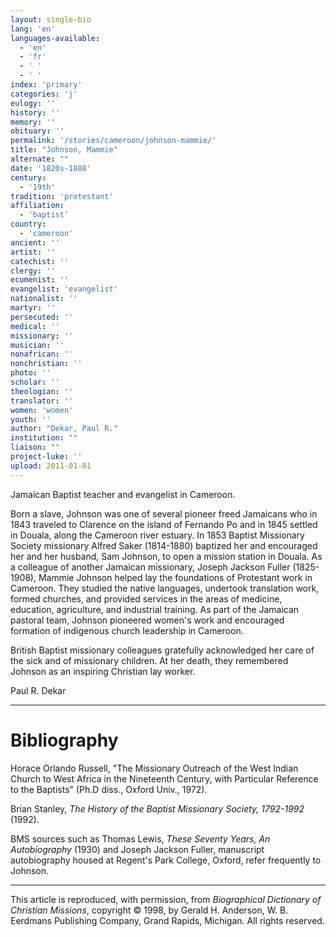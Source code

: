 ```yaml
---
layout: single-bio
lang: 'en'
languages-available:
  - 'en'
  - 'fr'
  - ' '
  - ' '
index: 'primary'
categories: 'j'
eulogy: ''
history: ''
memory: ''
obituary: ''
permalink: '/stories/cameroon/johnson-mammie/'
title: "Johnson, Mammie"
alternate: ""
date: '1820s-1888'
century:
  - '19th'
tradition: 'protestant'
affiliation:
  - 'baptist'
country:
  - 'cameroon'
ancient: ''
artist: ''
catechist: ''
clergy: ''
ecumenist: ''
evangelist: 'evangelist'
nationalist: ''
martyr: ''
persecuted: ''
medical: ''
missionary: ''
musician: ''
nonafrican: ''
nonchristian: ''
photo: ''
scholar: ''
theologian: ''
translator: ''
women: 'women'
youth: ''
author: "Dekar, Paul R."
institution: ""
liaison: ""
project-luke: ''
upload: 2011-01-01
---
```




Jamaican Baptist teacher and evangelist in Cameroon.

Born a slave, Johnson was one of several pioneer freed Jamaicans who in 1843 traveled to Clarence on the island of Fernando Po and in 1845 settled in Douala, along the Cameroon river estuary.  In 1853 Baptist Missionary Society missionary Alfred Saker (1814-1880) baptized her and encouraged her and her husband, Sam Johnson, to open a mission station in Douala.  As a colleague of another Jamaican missionary, Joseph Jackson Fuller (1825-1908), Mammie Johnson helped lay the foundations of Protestant work in Cameroon.  They studied the native languages, undertook translation work, formed churches, and provided services in the areas of medicine, education, agriculture, and industrial training.  As part of the Jamaican pastoral team, Johnson pioneered women's work and encouraged formation of indigenous church leadership in Cameroon.

British Baptist missionary colleagues gratefully acknowledged her care of the sick and of missionary children.  At her death, they remembered Johnson as an inspiring Christian lay worker.

Paul R. Dekar

---

# Bibliography

Horace Orlando Russell, "The Missionary Outreach of the West Indian Church to West Africa in the Nineteenth Century, with Particular Reference to the Baptists" (Ph.D diss., Oxford Univ., 1972).

Brian Stanley, *The History of the Baptist Missionary Society, 1792-1992* (1992).

BMS sources such as Thomas Lewis, *These Seventy Years, An Autobiography* (1930) and Joseph Jackson Fuller, manuscript autobiography housed at Regent's Park College, Oxford, refer frequently to Johnson.

---

This article is reproduced, with permission, from *Biographical Dictionary of Christian Missions*,   copyright &copy; 1998, by Gerald H. Anderson, W. B. Eerdmans Publishing Company, Grand Rapids, Michigan.  All rights reserved.
